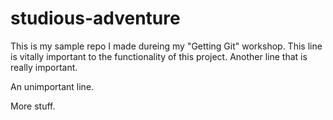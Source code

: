 # studious-adventure
This is my sample repo I made dureing my "Getting Git" workshop.
This line is vitally important to the functionality of this project.
Another line that is really important.

An unimportant line.


More stuff.
